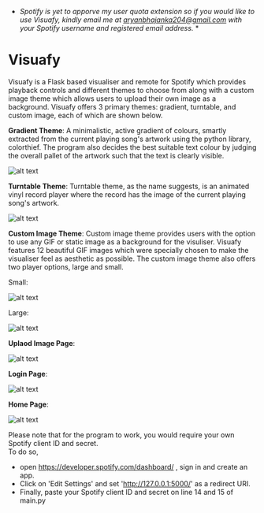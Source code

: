 * *Spotify is yet to apporve my user quota extension so if you would like to use Visuafy, kindly email me at aryanbhajanka204@gmail.com with your Spotify username and registered email address.* *

# Visuafy
Visuafy is a Flask based visualiser and remote for Spotify which provides playback controls and different themes to choose from along with a custom image theme which allows users to upload their own image as a background. Visuafy offers 3 primary themes: gradient, turntable, and custom image, each of which are shown below.

**Gradient Theme**: A minimalistic, active gradient of colours, smartly extracted from the current playing song's artwork using the python library, colorthief. The program also decides the best suitable text colour by judging the overall pallet of the artwork such that the text is clearly visible.

![alt text](https://media.licdn.com/dms/image/v2/D4D2DAQFYeq1imYr9wA/profile-treasury-image-shrink_800_800/profile-treasury-image-shrink_800_800/0/1710346542044?e=1729407600&v=beta&t=foVSo3ZZqz-Ny5YKc0vDyt2aPWXOU34au32eF2Xkr-0)  
  
**Turntable Theme**: Turntable theme, as the name suggests, is an animated vinyl record player where the record has the image of the current playing song's artwork.

![alt text](https://media.licdn.com/dms/image/v2/D4D2DAQGID5qa1sY-CA/profile-treasury-image-shrink_800_800/profile-treasury-image-shrink_800_800/0/1710346564920?e=1729407600&v=beta&t=r199AbyWxbrWIe-oUT0B1CkfHK-xkI68j4Kbld88YAk)

**Custom Image Theme**: Custom image theme provides users with the option to use any GIF or static image as a background for the visuliser. Visuafy features 12 beautiful GIF images which were specially chosen to make the visualiser feel as aesthetic as possible. The custom image theme also offers two player options, large and small.

Small:

![alt text](https://media.licdn.com/dms/image/v2/D4D2DAQF9r23tqW8rZA/profile-treasury-image-shrink_800_800/profile-treasury-image-shrink_800_800/0/1728750284188?e=1729407600&v=beta&t=_5duRrQfpSmuLD_JSSFbgAGCWyeTc5TOAsvEp5A2nik)

Large:  

![alt text](https://media.licdn.com/dms/image/v2/D4D2DAQFuJl3HTidnlw/profile-treasury-image-shrink_800_800/profile-treasury-image-shrink_800_800/0/1710346597893?e=1729407600&v=beta&t=GJm7OXmxYQsXfe2Tt_0HQLyFMTo5qykqaOaAxeegp4E)

**Uplaod Image Page**:  

![alt text](https://media.licdn.com/dms/image/v2/D4D2DAQGXZUxQUBJn9g/profile-treasury-image-shrink_800_800/profile-treasury-image-shrink_800_800/0/1710346519150?e=1729407600&v=beta&t=_mFQgz0Ka9YafAmC2T7mU_9BDrhOPKxcMFc1ns528rU)

**Login Page**:  

![alt text](https://media.licdn.com/dms/image/v2/D4D2DAQGvFGe7QTfOvg/profile-treasury-image-shrink_800_800/profile-treasury-image-shrink_800_800/0/1710346461533?e=1729407600&v=beta&t=-BHQ8bLk1amd4AZPCkL9BZL3xC4v8Mj9fQiEN3826KA)

**Home Page**:  

![alt text](https://media.licdn.com/dms/image/v2/D4D2DAQESElLnVJ97Ew/profile-treasury-image-shrink_800_800/profile-treasury-image-shrink_800_800/0/1710346491578?e=1729407600&v=beta&t=4Dm1ZAmT_rP2YpCqyxxKkjUpsMzHeSNLNvAqzKyHpsA)  

  
Please note that for the program to work, you would require your own Spotify client ID and secret.  
To do so,  
- open https://developer.spotify.com/dashboard/ , sign in and create an app.  
- Click on 'Edit Settings' and set 'http://127.0.0.1:5000/' as a redirect URI.  
- Finally, paste your Spotify client ID and secret on line 14 and 15 of main.py
